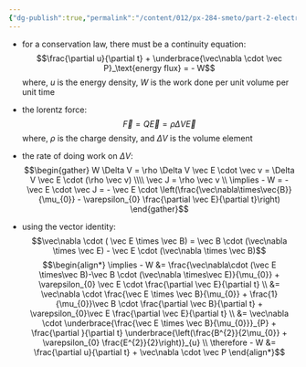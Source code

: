 ```yaml
---
{"dg-publish":true,"permalink":"/content/012/px-284-smeto/part-2-electromagnetic-theory/p-em-waves/px-284-p2-energy-in-em-fields/","noteIcon":"1","created":"2025-08-27T13:15:25.166+01:00","updated":"2025-05-07T17:45:08.000+01:00"}
---
```


- for a conservation law, there must be a continuity equation:
$$\frac{\partial u}{\partial t} + \underbrace{\vec\nabla \cdot \vec P}_\text{energy flux} = - W$$
	where, $u$ is the energy density,  $W$ is the work done per unit volume per unit time

- the lorentz force:
$$\vec F = Q \vec E = \rho \Delta V \vec E$$
	where, $\rho$ is the charge density, and $\Delta V$ is the volume element

- the rate of doing work on $\Delta V:$
$$\begin{gather}
W \Delta V = \rho \Delta V \vec E \cdot \vec v = \Delta V \vec E \cdot (\rho \vec v) \\\\
\vec J = \rho \vec v \\
\implies - W = - \vec E \cdot \vec J = - \vec E \cdot \left(\frac{\vec\nabla\times\vec{B}}{\mu_{0}} - \varepsilon_{0} \frac{\partial \vec E}{\partial t}\right)
\end{gather}$$

- using the vector identity:
$$\vec\nabla \cdot ( \vec E \times \vec B) = \vec B \cdot (\vec\nabla \times \vec E) - \vec E \cdot (\vec\nabla \times \vec B)$$
$$\begin{align*}
\implies - W &= \frac{\vec\nabla\cdot (\vec E \times\vec B)-\vec B \cdot (\vec\nabla \times\vec E)}{\mu_{0}} + \varepsilon_{0} \vec E \cdot \frac{\partial \vec E}{\partial t} \\
&= \vec\nabla \cdot \frac{\vec E \times \vec B}{\mu_{0}} + \frac{1}{\mu_{0}}\vec B \cdot \frac{\partial \vec B}{\partial t} + \varepsilon_{0}\vec E \frac{\partial \vec E}{\partial t} \\
&= \vec\nabla \cdot \underbrace{\frac{\vec E \times \vec B}{\mu_{0}}}_{P} + \frac{\partial }{\partial t} \underbrace{\left(\frac{B^{2}}{2\mu_{0}} + \varepsilon_{0} \frac{E^{2}}{2}\right)}_{u} \\
\therefore - W &= \frac{\partial u}{\partial t} + \vec\nabla \cdot \vec P
\end{align*}$$
